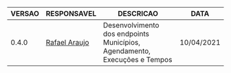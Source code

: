 |VERSAO|RESPONSAVEL|DESCRICAO|DATA|
|-----|-------------|-----------|------|
|0.4.0|<a href="mailto:bsb.rafaelaraujo@gmail.com.br">Rafael Araujo</a>|Desenvolvimento dos endpoints Municípios, Agendamento, Execuções e Tempos|10/04/2021
